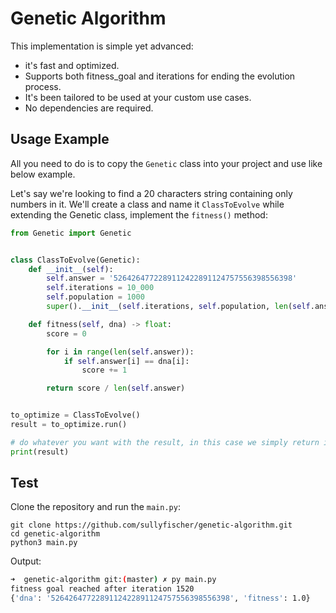 # Genetic Algorithm
This implementation is simple yet advanced:

- it's fast and optimized.
- Supports both fitness_goal and iterations for ending the evolution process.
- It's been tailored to be used at your custom use cases.
- No dependencies are required.
 
## Usage Example

All you need to do is to copy the `Genetic` class into your project and use like below example.


Let's say we're looking to find a 20 characters string containing only numbers in it. We'll create a class 
and name it `ClassToEvolve` while extending the Genetic class, implement the `fitness()` method:

```python
from Genetic import Genetic


class ClassToEvolve(Genetic):
    def __init__(self):
        self.answer = '5264264772289112422891124757556398556398'
        self.iterations = 10_000
        self.population = 1000
        super().__init__(self.iterations, self.population, len(self.answer), fitness_goal=1)

    def fitness(self, dna) -> float:
        score = 0

        for i in range(len(self.answer)):
            if self.answer[i] == dna[i]:
                score += 1

        return score / len(self.answer)


to_optimize = ClassToEvolve()
result = to_optimize.run()

# do whatever you want with the result, in this case we simply return it
print(result)
```

## Test
Clone the repository and run the `main.py`:

```
git clone https://github.com/sullyfischer/genetic-algorithm.git
cd genetic-algorithm
python3 main.py
```

Output:
```bash
➜  genetic-algorithm git:(master) ✗ py main.py
fitness goal reached after iteration 1520
{'dna': '5264264772289112422891124757556398556398', 'fitness': 1.0}
```